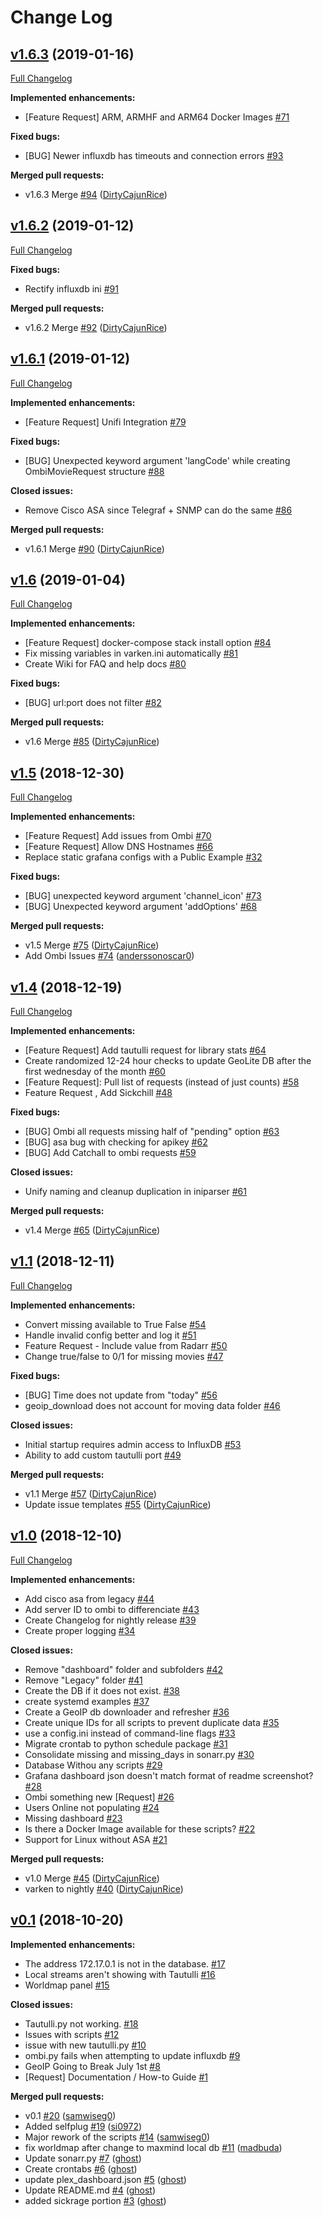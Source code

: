 # Change Log

## [v1.6.3](https://github.com/Boerderij/Varken/tree/v1.6.3) (2019-01-16)
[Full Changelog](https://github.com/Boerderij/Varken/compare/v1.6.2...v1.6.3)

**Implemented enhancements:**

- \[Feature Request\] ARM, ARMHF and ARM64 Docker Images [\#71](https://github.com/Boerderij/Varken/issues/71)

**Fixed bugs:**

- \[BUG\] Newer influxdb has timeouts and connection errors [\#93](https://github.com/Boerderij/Varken/issues/93)

**Merged pull requests:**

- v1.6.3 Merge [\#94](https://github.com/Boerderij/Varken/pull/92) ([DirtyCajunRice](https://github.com/DirtyCajunRice))

## [v1.6.2](https://github.com/Boerderij/Varken/tree/v1.6.2) (2019-01-12)
[Full Changelog](https://github.com/Boerderij/Varken/compare/v1.6.1...v1.6.2)

**Fixed bugs:**

- Rectify influxdb ini [\#91](https://github.com/Boerderij/Varken/issues/91)

**Merged pull requests:**

- v1.6.2 Merge [\#92](https://github.com/Boerderij/Varken/pull/92) ([DirtyCajunRice](https://github.com/DirtyCajunRice))

## [v1.6.1](https://github.com/Boerderij/Varken/tree/v1.6.1) (2019-01-12)
[Full Changelog](https://github.com/Boerderij/Varken/compare/v1.6...v1.6.1)

**Implemented enhancements:**

- \[Feature Request\] Unifi Integration [\#79](https://github.com/Boerderij/Varken/issues/79)

**Fixed bugs:**

- \[BUG\] Unexpected keyword argument 'langCode' while creating OmbiMovieRequest structure [\#88](https://github.com/Boerderij/Varken/issues/88)

**Closed issues:**

- Remove Cisco ASA since Telegraf + SNMP can do the same [\#86](https://github.com/Boerderij/Varken/issues/86)

**Merged pull requests:**

- v1.6.1 Merge [\#90](https://github.com/Boerderij/Varken/pull/90) ([DirtyCajunRice](https://github.com/DirtyCajunRice))

## [v1.6](https://github.com/Boerderij/Varken/tree/v1.6) (2019-01-04)
[Full Changelog](https://github.com/Boerderij/Varken/compare/v1.5...v1.6)

**Implemented enhancements:**

- \[Feature Request\] docker-compose stack install option [\#84](https://github.com/Boerderij/Varken/issues/84)
- Fix missing variables in varken.ini automatically [\#81](https://github.com/Boerderij/Varken/issues/81)
- Create Wiki for FAQ and help docs [\#80](https://github.com/Boerderij/Varken/issues/80)

**Fixed bugs:**

- \[BUG\] url:port does not filter [\#82](https://github.com/Boerderij/Varken/issues/82)

**Merged pull requests:**

- v1.6 Merge [\#85](https://github.com/Boerderij/Varken/pull/85) ([DirtyCajunRice](https://github.com/DirtyCajunRice))

## [v1.5](https://github.com/Boerderij/Varken/tree/v1.5) (2018-12-30)
[Full Changelog](https://github.com/Boerderij/Varken/compare/v1.4...v1.5)

**Implemented enhancements:**

- \[Feature Request\] Add issues from Ombi [\#70](https://github.com/Boerderij/Varken/issues/70)
- \[Feature Request\] Allow DNS Hostnames [\#66](https://github.com/Boerderij/Varken/issues/66)
- Replace static grafana configs with a Public Example [\#32](https://github.com/Boerderij/Varken/issues/32)

**Fixed bugs:**

- \[BUG\] unexpected keyword argument 'channel\_icon' [\#73](https://github.com/Boerderij/Varken/issues/73)
- \[BUG\] Unexpected keyword argument 'addOptions'  [\#68](https://github.com/Boerderij/Varken/issues/68)

**Merged pull requests:**

- v1.5 Merge [\#75](https://github.com/Boerderij/Varken/pull/75) ([DirtyCajunRice](https://github.com/DirtyCajunRice))
- Add Ombi Issues [\#74](https://github.com/Boerderij/Varken/pull/74) ([anderssonoscar0](https://github.com/anderssonoscar0))

## [v1.4](https://github.com/Boerderij/Varken/tree/v1.4) (2018-12-19)
[Full Changelog](https://github.com/Boerderij/Varken/compare/v1.1...v1.4)

**Implemented enhancements:**

- \[Feature Request\] Add tautulli request for library stats [\#64](https://github.com/Boerderij/Varken/issues/64)
- Create randomized 12-24 hour checks to update GeoLite DB after the first wednesday of the month [\#60](https://github.com/Boerderij/Varken/issues/60)
- \[Feature Request\]: Pull list of requests \(instead of just counts\) [\#58](https://github.com/Boerderij/Varken/issues/58)
- Feature Request  , Add Sickchill [\#48](https://github.com/Boerderij/Varken/issues/48)

**Fixed bugs:**

- \[BUG\] Ombi all requests missing half of "pending" option [\#63](https://github.com/Boerderij/Varken/issues/63)
- \[BUG\] asa bug with checking for apikey [\#62](https://github.com/Boerderij/Varken/issues/62)
- \[BUG\] Add Catchall to ombi requests [\#59](https://github.com/Boerderij/Varken/issues/59)

**Closed issues:**

- Unify naming and cleanup duplication in iniparser [\#61](https://github.com/Boerderij/Varken/issues/61)

**Merged pull requests:**

- v1.4 Merge [\#65](https://github.com/Boerderij/Varken/pull/65) ([DirtyCajunRice](https://github.com/DirtyCajunRice))

## [v1.1](https://github.com/Boerderij/Varken/tree/v1.1) (2018-12-11)
[Full Changelog](https://github.com/Boerderij/Varken/compare/v1.0...v1.1)

**Implemented enhancements:**

- Convert missing available to True False  [\#54](https://github.com/Boerderij/Varken/issues/54)
- Handle invalid config better and log it [\#51](https://github.com/Boerderij/Varken/issues/51)
- Feature Request - Include value from Radarr [\#50](https://github.com/Boerderij/Varken/issues/50)
- Change true/false to 0/1 for missing movies [\#47](https://github.com/Boerderij/Varken/issues/47)

**Fixed bugs:**

- \[BUG\] Time does not update from "today" [\#56](https://github.com/Boerderij/Varken/issues/56)
- geoip\_download does not account for moving data folder [\#46](https://github.com/Boerderij/Varken/issues/46)

**Closed issues:**

- Initial startup requires admin access to InfluxDB [\#53](https://github.com/Boerderij/Varken/issues/53)
- Ability to add custom tautulli port [\#49](https://github.com/Boerderij/Varken/issues/49)

**Merged pull requests:**

- v1.1 Merge [\#57](https://github.com/Boerderij/Varken/pull/57) ([DirtyCajunRice](https://github.com/DirtyCajunRice))
- Update issue templates [\#55](https://github.com/Boerderij/Varken/pull/55) ([DirtyCajunRice](https://github.com/DirtyCajunRice))

## [v1.0](https://github.com/Boerderij/Varken/tree/v1.0) (2018-12-10)
[Full Changelog](https://github.com/Boerderij/Varken/compare/v0.1...v1.0)

**Implemented enhancements:**

- Add cisco asa from legacy [\#44](https://github.com/Boerderij/Varken/issues/44)
- Add server ID to ombi to differenciate [\#43](https://github.com/Boerderij/Varken/issues/43)
- Create Changelog for nightly release [\#39](https://github.com/Boerderij/Varken/issues/39)
- Create proper logging [\#34](https://github.com/Boerderij/Varken/issues/34)

**Closed issues:**

- Remove "dashboard" folder and subfolders [\#42](https://github.com/Boerderij/Varken/issues/42)
- Remove "Legacy" folder [\#41](https://github.com/Boerderij/Varken/issues/41)
- Create the DB if it does not exist. [\#38](https://github.com/Boerderij/Varken/issues/38)
- create systemd examples [\#37](https://github.com/Boerderij/Varken/issues/37)
- Create a GeoIP db downloader and refresher [\#36](https://github.com/Boerderij/Varken/issues/36)
- Create unique IDs for all scripts to prevent duplicate data [\#35](https://github.com/Boerderij/Varken/issues/35)
- use a config.ini instead of command-line flags [\#33](https://github.com/Boerderij/Varken/issues/33)
- Migrate crontab to python schedule package [\#31](https://github.com/Boerderij/Varken/issues/31)
- Consolidate missing and missing\_days in sonarr.py [\#30](https://github.com/Boerderij/Varken/issues/30)
- Database Withou any scripts [\#29](https://github.com/Boerderij/Varken/issues/29)
- Grafana dashboard json doesn't match format of readme screenshot? [\#28](https://github.com/Boerderij/Varken/issues/28)
- Ombi something new \[Request\] [\#26](https://github.com/Boerderij/Varken/issues/26)
- Users Online not populating [\#24](https://github.com/Boerderij/Varken/issues/24)
- Missing dashboard [\#23](https://github.com/Boerderij/Varken/issues/23)
- Is there a Docker Image available for these scripts? [\#22](https://github.com/Boerderij/Varken/issues/22)
- Support for Linux without ASA [\#21](https://github.com/Boerderij/Varken/issues/21)

**Merged pull requests:**

- v1.0 Merge [\#45](https://github.com/Boerderij/Varken/pull/45) ([DirtyCajunRice](https://github.com/DirtyCajunRice))
- varken to nightly [\#40](https://github.com/Boerderij/Varken/pull/40) ([DirtyCajunRice](https://github.com/DirtyCajunRice))

## [v0.1](https://github.com/Boerderij/Varken/tree/v0.1) (2018-10-20)
**Implemented enhancements:**

- The address 172.17.0.1 is not in the database. [\#17](https://github.com/Boerderij/Varken/issues/17)
- Local streams aren't showing with Tautulli [\#16](https://github.com/Boerderij/Varken/issues/16)
- Worldmap panel [\#15](https://github.com/Boerderij/Varken/issues/15)

**Closed issues:**

- Tautulli.py not working. [\#18](https://github.com/Boerderij/Varken/issues/18)
- Issues with scripts [\#12](https://github.com/Boerderij/Varken/issues/12)
- issue with new tautulli.py [\#10](https://github.com/Boerderij/Varken/issues/10)
- ombi.py fails when attempting to update influxdb [\#9](https://github.com/Boerderij/Varken/issues/9)
- GeoIP Going to Break July 1st [\#8](https://github.com/Boerderij/Varken/issues/8)
- \[Request\] Documentation / How-to Guide [\#1](https://github.com/Boerderij/Varken/issues/1)

**Merged pull requests:**

- v0.1 [\#20](https://github.com/Boerderij/Varken/pull/20) ([samwiseg0](https://github.com/samwiseg0))
- Added selfplug [\#19](https://github.com/Boerderij/Varken/pull/19) ([si0972](https://github.com/si0972))
- Major rework of the scripts [\#14](https://github.com/Boerderij/Varken/pull/14) ([samwiseg0](https://github.com/samwiseg0))
- fix worldmap after change to maxmind local db [\#11](https://github.com/Boerderij/Varken/pull/11) ([madbuda](https://github.com/madbuda))
- Update sonarr.py [\#7](https://github.com/Boerderij/Varken/pull/7) ([ghost](https://github.com/ghost))
- Create crontabs [\#6](https://github.com/Boerderij/Varken/pull/6) ([ghost](https://github.com/ghost))
- update plex\_dashboard.json [\#5](https://github.com/Boerderij/Varken/pull/5) ([ghost](https://github.com/ghost))
- Update README.md [\#4](https://github.com/Boerderij/Varken/pull/4) ([ghost](https://github.com/ghost))
- added sickrage portion [\#3](https://github.com/Boerderij/Varken/pull/3) ([ghost](https://github.com/ghost))
